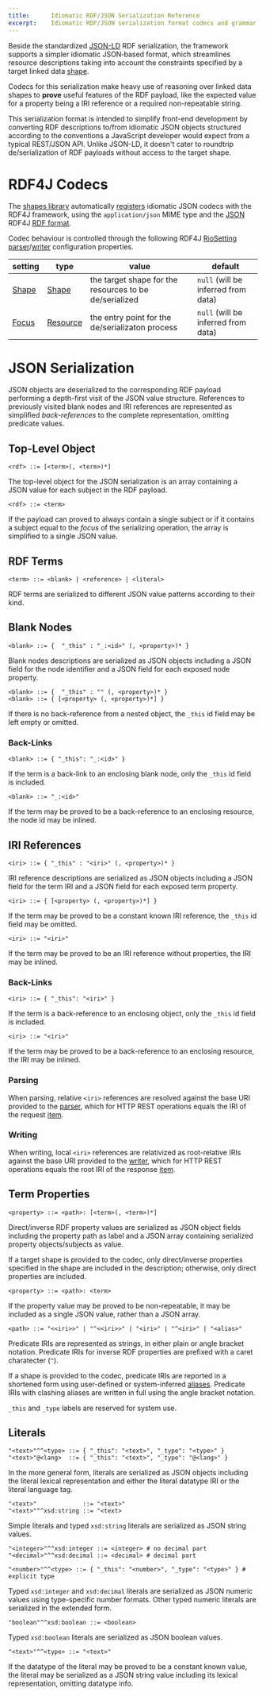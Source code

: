 ```yaml
---
title:		Idiomatic RDF/JSON Serialization Reference
excerpt:	Idiomatic RDF/JSON serialization format codecs and grammar
---
```


Beside the standardized  [JSON-LD](https://www.w3.org/TR/json-ld/) RDF serialization, the framework supports a simpler idiomatic JSON‑based format, which streamlines resource descriptions taking into account the constraints specified by a target linked data [shape](spec-language.md#shapes).

Codecs for this serialization make heavy use of reasoning over linked data shapes to **prove** useful features of the RDF payload, like the expected value for a property being a IRI reference or a required non-repeatable string.

<p class="note">This serialization format is intended to simplify front-end development by converting RDF descriptions to/from idiomatic JSON objects structured according to the conventions a JavaScript developer would expect from a typical REST/JSON API. Unlike JSON-LD,  it doesn't cater to roundtrip de/serialization of RDF payloads without access to the target shape.</p>

# RDF4J Codecs

The [shapes library](../javadocs/com/metreeca/form/package-summary.html) automatically [registers](http://docs.rdf4j.org/javadoc/latest/org/eclipse/rdf4j/common/lang/service/ServiceRegistry.html)  idiomatic JSON codecs with the RDF4J framework, using the `application/json` MIME type and the [JSON](../javadocs/com/metreeca/form/codecs/JSONCodec.html) RDF4J [RDF format](http://docs.rdf4j.org/javadoc/latest/org/eclipse/rdf4j/rio/RDFFormat.html).

Codec behaviour is controlled through the following  RDF4J [RioSetting](http://docs.rdf4j.org/javadoc/latest/org/eclipse/rdf4j/rio/RioSetting.html) [parser](http://docs.rdf4j.org/javadoc/latest/org/eclipse/rdf4j/rio/RDFParser.html#set-org.eclipse.rdf4j.rio.RioSetting-T-)/[writer](http://docs.rdf4j.org/javadoc/latest/org/eclipse/rdf4j/rio/RDFWriter.html#set-org.eclipse.rdf4j.rio.RioSetting-T-) configuration properties.

| setting                                  | type                                     | value                                    | default                             |
| ---------------------------------------- | ---------------------------------------- | ---------------------------------------- | ----------------------------------- |
| [Shape](../javadocs/com/metreeca/form/codecs/JSONCodec.html#Shape) | [Shape](../javadocs/com/metreeca/form/Shape.html) | the target shape for the resources to be de/serialized | `null` (will be inferred from data) |
| [Focus](../javadocs/com/metreeca/form/codecs/JSONCodec.html#Focus) | [Resource](http://docs.rdf4j.org/javadoc/latest/org/eclipse/rdf4j/model/Resource.html) | the entry point for the de/serializaton process | `null` (will be inferred from data) |

# JSON Serialization

JSON objects are deserialized to the corresponding RDF payload performing a depth-first visit of the JSON value structure. References to previously visited blank nodes and IRI references are represented as simplified *back-references* to the complete representation, omitting predicate values.

## Top-Level Object

```
<rdf> ::= [<term>(, <term>)*]
```

The top-level object for the JSON serialization is an array containing a JSON value for each subject in the RDF payload.

	<rdf> ::= <term>

If the payload can proved to always contain a single subject or if it contains a subject equal to the *focus* of the serializing operation, the array is simplified to a single JSON value.

## RDF Terms

```
<term> ::= <blank> | <reference> | <literal>
```

RDF terms are serialized to different JSON value patterns according to their kind.

## Blank Nodes

	<blank> ::= {  "_this" : "_:<id>" (, <property>)* }

Blank nodes descriptions are serialized as JSON objects including a JSON field for the node identifier and a JSON field for each exposed node property.

```
<blank> ::= {  "_this" : "" (, <property>)* }
<blank> ::= { [<property> (, <property>)*] }
```

If there is no back-reference from a nested object, the `_this` id field may be left empty or omitted.

### Back-Links

```
<blank> ::= { "_this": "_:<id>" }
```

If the term is a back-link to an enclosing blank node, only the `_this` id field is included.

```
<blank> ::= "_:<id>"
```

If the term may be proved to be  a back-reference to an enclosing resource, the node id may be inlined.

## IRI References

```
<iri> ::= { "_this" : "<iri>" (, <property>)* }
```

IRI reference descriptions are serialized as JSON objects including a JSON field for the term IRI and a JSON field for each exposed term property.

```
<iri> ::= { [<property> (, <property>)*] }
```

If the term may be proved to be a constant known IRI reference, the `_this` id field may be omitted.

```
<iri> ::= "<iri>"
```

If the term may be proved to be an IRI reference without properties, the IRI may be inlined.

### Back-Links

```
<iri> ::= { "_this": "<iri>" }
```

If the term is a back-reference to an enclosing object, only the `_this` id field is included.

```
<iri> ::= "<iri>"
```

If the term may be proved to be  a back-reference to an enclosing resource, the IRI may be inlined.

### Parsing

When parsing, relative `<iri>` references are resolved against the base URI provided to the [parser](...javadocs/com/metreeca/form/codecs/JSONParser.html), which for HTTP REST operations equals the IRI of the request [item](../javadocs/com/metreeca/rest/Request.html#item--).

### Writing

When writing, local `<iri>` references are relativized as root-relative IRIs against the base URI provided to the [writer](...javadocs/com/metreeca/form/codecs/JSONWRiter.html), which for HTTP REST operations equals the root IRI of the response [item](.../javadocs/com/metreeca/rest/Response.html#item--).

## Term Properties

```
<property> ::= <path>: [<term>(, <term>)*]
```

Direct/inverse RDF property values are serialized as JSON object fields including the property path as label and a JSON array containing serialized property objects/subjects as value.

If a target shape is provided to the codec, only direct/inverse properties specified in the shape are included in the description; otherwise,  only direct properties are included.

```
<property> ::= <path>: <term>
```

If  the property value may be proved to be non-repeatable, it may be included as a single JSON value, rather than a JSON array.


	<path> ::= "<<iri>>" | "^<<iri>>" | "<iri>" | "^<iri>" | "<alias>"

Predicate IRIs are represented as strings, in either plain or angle bracket notation. Predicate IRIs for inverse RDF properties are prefixed with a caret charatecter (`^`).

If a shape is provided to the codec, predicate IRIs are reported in a shortened form using user-defined or system-inferred  [aliases](spec-language.md#annotations). Predicate IRIs with clashing aliases are written in full using the angle bracket notation.

<p class="warning"><code>_this</code> and <code>_type</code> labels are reserved for system use.</p>

## Literals

```
"<text>"^^<type> ::= { "_this": "<text>", "_type": "<type>" }
"<text>"@<lang>  ::= { "_this": "<text>", "_type": "@<lang>" }
```

In the more general form, literals are serialized as JSON objects including the literal lexical representation and either the literal datatype IRI or the literal language tag.

```
"<text>"             ::= "<text>"
"<text>"^^xsd:string ::= "<text>
```

Simple literals and typed `xsd:string` literals are serialized as JSON string values.

```
"<integer>"^^xsd:integer ::= <integer> # no decimal part
"<decimal>"^^xsd:decimal ::= <decimal> # decimal part

"<number>"^^<type> ::= { "_this": "<number>", "_type": "<type>" } # explicit type
```

Typed `xsd:integer` and `xsd:decimal` literals are serialized as JSON numeric values using type-specific number formats. Other typed numeric literals are serialized in the extended form.

```
"boolean"^^xsd:boolean ::= <boolean>
```

Typed `xsd:boolean` literals are serialized as JSON boolean values.

	"<text>"^^<type> ::= "<text>"

If the datatype of the literal may be proved to be a constant known value, the literal may be serialized as a JSON string value including its lexical representation, omitting datatype info.
